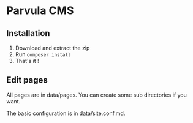 Parvula CMS
===========

Installation
------------
1. Download and extract the zip
2. Run `composer install`
3. That's it !

Edit pages
----------
All pages are in data/pages. You can create some sub directories if you want.

The basic configuration is in data/site.conf.md.

